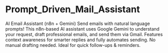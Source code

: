 # Prompt_Driven_Mail_Assistant
AI Email Assistant (n8n + Gemini)  Send emails with natural language prompts! This n8n-based AI assistant uses Google Gemini to understand your request, draft professional emails, and send them via Gmail. Features context awareness for smarter replies and fully automates sending. No manual drafting needed. Ideal for quick follow-ups &amp; reminders.
